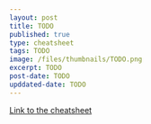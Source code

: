```yaml
---
layout: post
title: TODO
published: true
type: cheatsheet
tags: TODO
image: /files/thumbnails/TODO.png
excerpt: TODO
post-date: TODO
upddated-date: TODO
---
```


[Link to the cheatsheet](TODO_LINK)

